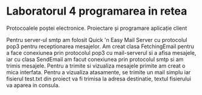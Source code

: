 # Laboratorul 4 programarea in retea
Protocoalele poștei electronice. Proiectare și programare aplicație client

Pentru server-ul smtp am folosit Quick 'n Easy Mail Server cu protocolul pop3 pentru receptionarea mesajelor.
Am creat clasa FetchingEmail pentru a face conexiunea prin protocolul pop3 cu mail-serverul si a afisa mesajele, iar cu clasa SendEmail 
am facut conexiunea prin protocolul smtp si am trimis mesajele. Pentru a trimite si vizualiza mesajele primite am creat o mica interfata.
Pentru a vizualiza atasamente, se trimite un mail simplu iar fisierul test.txt din proiect va fi trimisa la adresa destinatie, textul
fisierului va aparea in consula.
